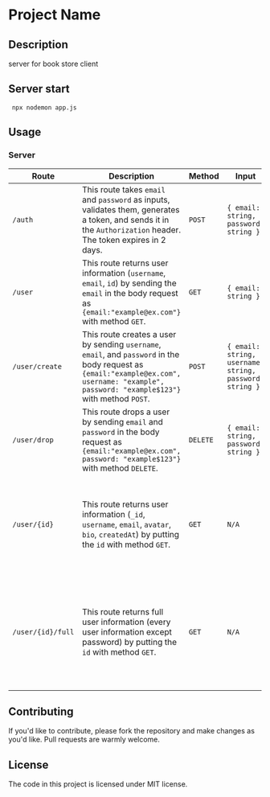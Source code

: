 # Project Name

## Description

server for book store client

## Server start
<code> npx nodemon app.js </code>

## Usage

### Server

| Route | Description | Method | Input | Output |
|-------|-------------|--------|-------|--------|
| `/auth` | This route takes `email` and `password` as inputs, validates them, generates a token, and sends it in the `Authorization` header. The token expires in 2 days. | `POST` | `{ email: string, password: string }` | `{ token: string }` |
| `/user` | This route returns user information (`username`, `email`, `id`) by sending the `email` in the body request as `{email:"example@ex.com"}` with method `GET`. | `GET` | `{ email: string }` | `{ _id: string, username: string, email: string, id: string }` |
| `/user/create` | This route creates a user by sending `username`, `email`, and `password` in the body request as `{email:"example@ex.com", username: "example", password: "example$123"}` with method `POST`. | `POST` | `{ email: string, username: string, password: string }` | `{ _id: string, username: string, email: string }` |
| `/user/drop` | This route drops a user by sending `email` and `password` in the body request as `{email:"example@ex.com", password: "example$123"}` with method `DELETE`. | `DELETE` | `{ email: string, password: string }` | `{ message: string }` |
| `/user/{id}` | This route returns user information (`_id`, `username`, `email`, `avatar`, `bio`, `createdAt`) by putting the `id` with method `GET`. | `GET` | `N/A` | `{ _id: string, username: string, email: string, avatar: string, bio: string, createdAt: Date }` |
| `/user/{id}/full` | This route returns full user information (every user information except password) by putting the `id` with method `GET`. | `GET` | `N/A` | `{ _id: string, username: string, email: string, avatar: string, bio: string, createdAt: Date, store: [] }` |

## Contributing

If you'd like to contribute, please fork the repository and make changes as you'd like. Pull requests are warmly welcome.

## License

The code in this project is licensed under MIT license.
